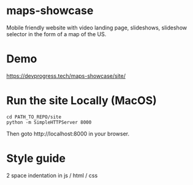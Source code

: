 # maps-showcase
Mobile friendly website with video landing page, slideshows, slideshow selector in the form of a map of the US.

# Demo

https://devprogress.tech/maps-showcase/site/

# Run the site Locally (MacOS)

    cd PATH_TO_REPO/site
    python -m SimpleHTTPServer 8000

Then goto http://localhost:8000 in your browser.

# Style guide

2 space indentation in js / html / css
